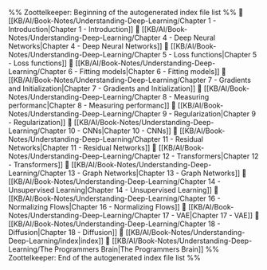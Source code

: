 %% Zoottelkeeper: Beginning of the autogenerated index file list  %%
📄 [[KB/AI/Book-Notes/Understanding-Deep-Learning/Chapter 1 - Introduction|Chapter 1 - Introduction]]
📄 [[KB/AI/Book-Notes/Understanding-Deep-Learning/Chapter 4 - Deep Neural Networks|Chapter 4 - Deep Neural Networks]]
📄 [[KB/AI/Book-Notes/Understanding-Deep-Learning/Chapter 5 - Loss functions|Chapter 5 - Loss functions]]
📄 [[KB/AI/Book-Notes/Understanding-Deep-Learning/Chapter 6 - Fitting models|Chapter 6 - Fitting models]]
📄 [[KB/AI/Book-Notes/Understanding-Deep-Learning/Chapter 7 - Gradients and Initialization|Chapter 7 - Gradients and Initialization]]
📄 [[KB/AI/Book-Notes/Understanding-Deep-Learning/Chapter 8 - Measuring performanc|Chapter 8 - Measuring performanc]]
📄 [[KB/AI/Book-Notes/Understanding-Deep-Learning/Chapter 9 - Regularization|Chapter 9 - Regularization]]
📄 [[KB/AI/Book-Notes/Understanding-Deep-Learning/Chapter 10 - CNNs|Chapter 10 - CNNs]]
📄 [[KB/AI/Book-Notes/Understanding-Deep-Learning/Chapter 11 - Residual Networks|Chapter 11 - Residual Networks]]
📄 [[KB/AI/Book-Notes/Understanding-Deep-Learning/Chapter 12 - Transformers|Chapter 12 - Transformers]]
📄 [[KB/AI/Book-Notes/Understanding-Deep-Learning/Chapter 13 - Graph Networks|Chapter 13 - Graph Networks]]
📄 [[KB/AI/Book-Notes/Understanding-Deep-Learning/Chapter 14 - Unsupervised Learning|Chapter 14 - Unsupervised Learning]]
📄 [[KB/AI/Book-Notes/Understanding-Deep-Learning/Chapter 16 - Normalizing Flows|Chapter 16 - Normalizing Flows]]
📄 [[KB/AI/Book-Notes/Understanding-Deep-Learning/Chapter 17 - VAE|Chapter 17 - VAE]]
📄 [[KB/AI/Book-Notes/Understanding-Deep-Learning/Chapter 18 - Diffusion|Chapter 18 - Diffusion]]
📄 [[KB/AI/Book-Notes/Understanding-Deep-Learning/index|index]]
📄 [[KB/AI/Book-Notes/Understanding-Deep-Learning/The Programmers Brain|The Programmers Brain]]
%% Zoottelkeeper: End of the autogenerated index file list  %%
